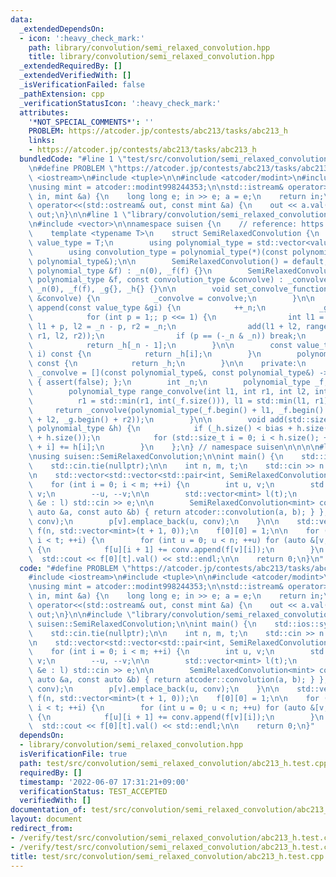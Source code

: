 ```yaml
---
data:
  _extendedDependsOn:
  - icon: ':heavy_check_mark:'
    path: library/convolution/semi_relaxed_convolution.hpp
    title: library/convolution/semi_relaxed_convolution.hpp
  _extendedRequiredBy: []
  _extendedVerifiedWith: []
  _isVerificationFailed: false
  _pathExtension: cpp
  _verificationStatusIcon: ':heavy_check_mark:'
  attributes:
    '*NOT_SPECIAL_COMMENTS*': ''
    PROBLEM: https://atcoder.jp/contests/abc213/tasks/abc213_h
    links:
    - https://atcoder.jp/contests/abc213/tasks/abc213_h
  bundledCode: "#line 1 \"test/src/convolution/semi_relaxed_convolution/abc213_h.test.cpp\"\
    \n#define PROBLEM \"https://atcoder.jp/contests/abc213/tasks/abc213_h\"\n\n#include\
    \ <iostream>\n#include <tuple>\n\n#include <atcoder/modint>\n#include <atcoder/convolution>\n\
    \nusing mint = atcoder::modint998244353;\n\nstd::istream& operator>>(std::istream&\
    \ in, mint &a) {\n    long long e; in >> e; a = e;\n    return in;\n}\n\nstd::ostream&\
    \ operator<<(std::ostream& out, const mint &a) {\n    out << a.val();\n    return\
    \ out;\n}\n\n#line 1 \"library/convolution/semi_relaxed_convolution.hpp\"\n\n\n\
    \n#include <vector>\n\nnamespace suisen {\n    // reference: https://qiita.com/Kiri8128/items/1738d5403764a0e26b4c\n\
    \    template <typename T>\n    struct SemiRelaxedConvolution {\n        using\
    \ value_type = T;\n        using polynomial_type = std::vector<value_type>;\n\
    \        using convolution_type = polynomial_type(*)(const polynomial_type&, const\
    \ polynomial_type&);\n\n        SemiRelaxedConvolution() = default;\n        SemiRelaxedConvolution(const\
    \ polynomial_type &f) : _n(0), _f(f) {}\n        SemiRelaxedConvolution(const\
    \ polynomial_type &f, const convolution_type &convolve) : _convolve(convolve),\
    \ _n(0), _f(f), _g{}, _h{} {}\n\n        void set_convolve_function(const convolution_type\
    \ &convolve) {\n            _convolve = convolve;\n        }\n\n        value_type\
    \ append(const value_type &gi) {\n            ++_n;\n            _g.push_back(gi);\n\
    \            for (int p = 1;; p <<= 1) {\n                int l1 = p - 1, r1 =\
    \ l1 + p, l2 = _n - p, r2 = _n;\n                add(l1 + l2, range_convolve(l1,\
    \ r1, l2, r2));\n                if (p == (-_n & _n)) break;\n            }\n\
    \            return _h[_n - 1];\n        }\n\n        const value_type& operator[](int\
    \ i) const {\n            return _h[i];\n        }\n        polynomial_type get()\
    \ const {\n            return _h;\n        }\n\n    private:\n        convolution_type\
    \ _convolve = [](const polynomial_type&, const polynomial_type&) -> polynomial_type\
    \ { assert(false); };\n        int _n;\n        polynomial_type _f, _g, _h;\n\n\
    \        polynomial_type range_convolve(int l1, int r1, int l2, int r2) {\n  \
    \          r1 = std::min(r1, int(_f.size())), l1 = std::min(l1, r1);\n       \
    \     return _convolve(polynomial_type(_f.begin() + l1, _f.begin() + r1), polynomial_type(_g.begin()\
    \ + l2, _g.begin() + r2));\n        }\n\n        void add(std::size_t bias, const\
    \ polynomial_type &h) {\n            if (_h.size() < bias + h.size()) _h.resize(bias\
    \ + h.size());\n            for (std::size_t i = 0; i < h.size(); ++i) _h[bias\
    \ + i] += h[i];\n        }\n    };\n} // namespace suisen\n\n\n\n#line 22 \"test/src/convolution/semi_relaxed_convolution/abc213_h.test.cpp\"\
    \nusing suisen::SemiRelaxedConvolution;\n\nint main() {\n    std::ios::sync_with_stdio(false);\n\
    \    std::cin.tie(nullptr);\n\n    int n, m, t;\n    std::cin >> n >> m >> t;\n\
    \n    std::vector<std::vector<std::pair<int, SemiRelaxedConvolution<mint>>>> p(n);\n\
    \    for (int i = 0; i < m; ++i) {\n        int u, v;\n        std::cin >> u >>\
    \ v;\n        --u, --v;\n\n        std::vector<mint> l(t);\n        for (auto\
    \ &e : l) std::cin >> e;\n\n        SemiRelaxedConvolution<mint> conv { l, [](const\
    \ auto &a, const auto &b) { return atcoder::convolution(a, b); } };\n        p[u].emplace_back(v,\
    \ conv);\n        p[v].emplace_back(u, conv);\n    }\n\n    std::vector<std::vector<mint>>\
    \ f(n, std::vector<mint>(t + 1, 0));\n    f[0][0] = 1;\n\n    for (int i = 0;\
    \ i < t; ++i) {\n        for (int u = 0; u < n; ++u) for (auto &[v, conv] : p[u])\
    \ {\n            f[u][i + 1] += conv.append(f[v][i]);\n        }\n    }\n\n  \
    \  std::cout << f[0][t].val() << std::endl;\n\n    return 0;\n}\n"
  code: "#define PROBLEM \"https://atcoder.jp/contests/abc213/tasks/abc213_h\"\n\n\
    #include <iostream>\n#include <tuple>\n\n#include <atcoder/modint>\n#include <atcoder/convolution>\n\
    \nusing mint = atcoder::modint998244353;\n\nstd::istream& operator>>(std::istream&\
    \ in, mint &a) {\n    long long e; in >> e; a = e;\n    return in;\n}\n\nstd::ostream&\
    \ operator<<(std::ostream& out, const mint &a) {\n    out << a.val();\n    return\
    \ out;\n}\n\n#include \"library/convolution/semi_relaxed_convolution.hpp\"\nusing\
    \ suisen::SemiRelaxedConvolution;\n\nint main() {\n    std::ios::sync_with_stdio(false);\n\
    \    std::cin.tie(nullptr);\n\n    int n, m, t;\n    std::cin >> n >> m >> t;\n\
    \n    std::vector<std::vector<std::pair<int, SemiRelaxedConvolution<mint>>>> p(n);\n\
    \    for (int i = 0; i < m; ++i) {\n        int u, v;\n        std::cin >> u >>\
    \ v;\n        --u, --v;\n\n        std::vector<mint> l(t);\n        for (auto\
    \ &e : l) std::cin >> e;\n\n        SemiRelaxedConvolution<mint> conv { l, [](const\
    \ auto &a, const auto &b) { return atcoder::convolution(a, b); } };\n        p[u].emplace_back(v,\
    \ conv);\n        p[v].emplace_back(u, conv);\n    }\n\n    std::vector<std::vector<mint>>\
    \ f(n, std::vector<mint>(t + 1, 0));\n    f[0][0] = 1;\n\n    for (int i = 0;\
    \ i < t; ++i) {\n        for (int u = 0; u < n; ++u) for (auto &[v, conv] : p[u])\
    \ {\n            f[u][i + 1] += conv.append(f[v][i]);\n        }\n    }\n\n  \
    \  std::cout << f[0][t].val() << std::endl;\n\n    return 0;\n}"
  dependsOn:
  - library/convolution/semi_relaxed_convolution.hpp
  isVerificationFile: true
  path: test/src/convolution/semi_relaxed_convolution/abc213_h.test.cpp
  requiredBy: []
  timestamp: '2022-06-07 17:31:21+09:00'
  verificationStatus: TEST_ACCEPTED
  verifiedWith: []
documentation_of: test/src/convolution/semi_relaxed_convolution/abc213_h.test.cpp
layout: document
redirect_from:
- /verify/test/src/convolution/semi_relaxed_convolution/abc213_h.test.cpp
- /verify/test/src/convolution/semi_relaxed_convolution/abc213_h.test.cpp.html
title: test/src/convolution/semi_relaxed_convolution/abc213_h.test.cpp
---
```

